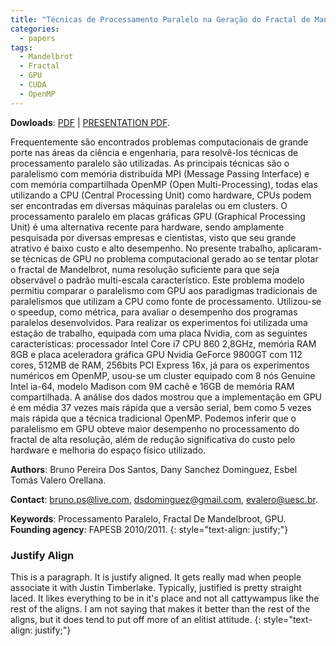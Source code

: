 ```yaml
---
title: "Técnicas de Processamento Paralelo na Geração do Fractal de Mandelbrot"
categories:
  - papers
tags:
  - Mandelbrot
  - Fractal
  - GPU
  - CUDA
  - OpenMP
---
```



**Dowloads**: [PDF](/assets/files/2011-02-28-Resumo_Seminario_IC_FINAL.pdf) | [PRESENTATION PDF](/assets/files/2011-02-28Apresentacao_Seminariode_IC_2011_UESC.pdf).

Frequentemente são encontrados problemas computacionais de grande porte nas áreas da ciência e engenharia, para resolvê-los técnicas de processamento paralelo são utilizadas. As principais técnicas são o paralelismo com memória distribuída MPI (Message Passing Interface) e com memória compartilhada OpenMP (Open Multi-Processing), todas elas utilizando a CPU (Central Processing Unit) como hardware, CPUs podem ser encontradas em diversas máquinas paralelas ou em clusters. O processamento paralelo em placas gráficas GPU (Graphical Processing Unit) é uma alternativa recente para hardware, sendo amplamente pesquisada por diversas empresas e cientistas, visto que seu grande atrativo é baixo custo e alto desempenho. No presente trabalho, aplicaram-se técnicas de GPU no problema computacional gerado ao se tentar plotar o fractal de Mandelbrot, numa resolução suficiente para que seja observável o padrão multi-escala característico. Este problema modelo permitiu comparar o paralelismo com GPU aos paradigmas tradicionais de paralelismos que utilizam a CPU como fonte de processamento. Utilizou-se o speedup, como métrica, para avaliar o desempenho dos programas paralelos desenvolvidos. Para realizar os experimentos foi utilizada uma estação de trabalho, equipada com uma placa Nvidia, com as seguintes características: processador Intel Core i7 CPU 860 2,8GHz, memória RAM 8GB e placa aceleradora gráfica GPU Nvidia GeForce 9800GT com 112 cores, 512MB de RAM, 256bits PCI Express 16x, já para os experimentos numéricos em OpenMP, usou-se um cluster equipado com 8 nós Genuine Intel ia-64, modelo Madison com 9M cachê e 16GB de memória RAM compartilhada. A análise dos dados mostrou que a implementação em GPU é em média 37 vezes mais rápida que a versão serial, bem como 5 vezes mais rápida que a técnica tradicional OpenMP. Podemos inferir que o paralelismo em GPU obteve maior desempenho no processamento do fractal de alta resolução, além de redução significativa do custo pelo hardware e melhoria do espaço físico utilizado.

**Authors**: Bruno Pereira Dos Santos, Dany Sanchez Dominguez, Esbel Tomás Valero Orellana.

**Contact**: bruno.ps@live.com, dsdominguez@gmail.com, evalero@uesc.br.

**Keywords**: Processamento Paralelo, Fractal De Mandelbroot, GPU.
**Founding agency**: FAPESB 2010/2011.
{: style="text-align: justify;"}


### Justify Align

This is a paragraph. It is justify aligned. It gets really mad when people associate it with Justin Timberlake. Typically, justified is pretty straight laced. It likes everything to be in it's place and not all cattywampus like the rest of the aligns. I am not saying that makes it better than the rest of the aligns, but it does tend to put off more of an elitist attitude.
{: style="text-align: justify;"}